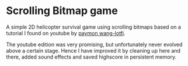 # Scrolling Bitmap game
A simple 2D helicopter survival game using scrolling bitmaps based on a tutorial I found on youtube by 
[paymon wang-lotfi](https://www.youtube.com/user/Paymon112233). 

The youtube edition was very promising, but unfortunately never evolved above a certain stage. Hence I have improved it by cleaning up 
here and there, added sound effects and saved highscore in persistent memory.

